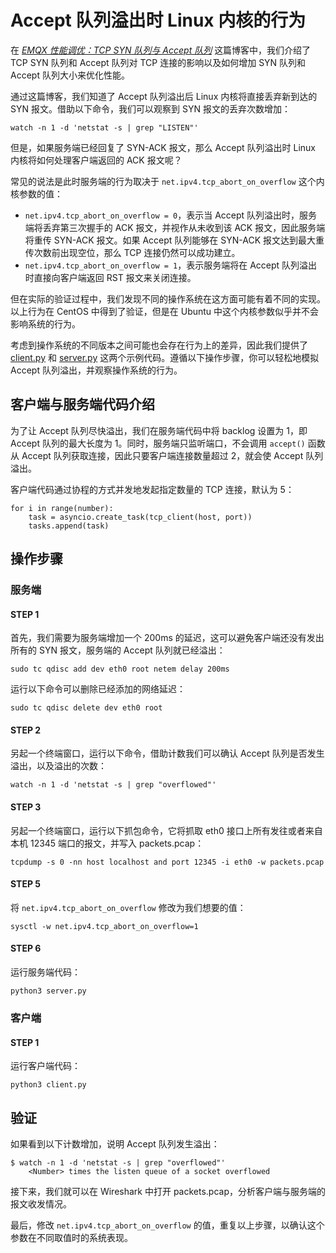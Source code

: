 # Accept 队列溢出时 Linux 内核的行为

在 [*EMQX 性能调优：TCP SYN 队列与 Accept 队列*](https://www.emqx.com/zh/blog/emqx-performance-tuning-tcp-syn-queue-and-accept-queue) 这篇博客中，我们介绍了 TCP SYN 队列和 Accept 队列对 TCP 连接的影响以及如何增加 SYN 队列和 Accept 队列大小来优化性能。

通过这篇博客，我们知道了 Accept 队列溢出后 Linux 内核将直接丢弃新到达的 SYN 报文。借助以下命令，我们可以观察到 SYN 报文的丢弃次数增加：

```
watch -n 1 -d 'netstat -s | grep "LISTEN"'
```

但是，如果服务端已经回复了 SYN-ACK 报文，那么 Accept 队列溢出时 Linux 内核将如何处理客户端返回的 ACK 报文呢？

常见的说法是此时服务端的行为取决于 `net.ipv4.tcp_abort_on_overflow` 这个内核参数的值：

- `net.ipv4.tcp_abort_on_overflow = 0`，表示当 Accept 队列溢出时，服务端将丢弃第三次握手的 ACK 报文，并视作从未收到该 ACK 报文，因此服务端将重传 SYN-ACK 报文。如果 Accept 队列能够在 SYN-ACK 报文达到最大重传次数前出现空位，那么 TCP 连接仍然可以成功建立。
- `net.ipv4.tcp_abort_on_overflow = 1`，表示服务端将在 Accept 队列溢出时直接向客户端返回 RST 报文来关闭连接。

但在实际的验证过程中，我们发现不同的操作系统在这方面可能有着不同的实现。以上行为在 CentOS 中得到了验证，但是在 Ubuntu 中这个内核参数似乎并不会影响系统的行为。

考虑到操作系统的不同版本之间可能也会存在行为上的差异，因此我们提供了 [client.py](./client.py) 和 [server.py](./server.py) 这两个示例代码。遵循以下操作步骤，你可以轻松地模拟 Accept 队列溢出，并观察操作系统的行为。

## 客户端与服务端代码介绍

为了让 Accept 队列尽快溢出，我们在服务端代码中将 backlog 设置为 1，即 Accept 队列的最大长度为 1。同时，服务端只监听端口，不会调用 `accept()` 函数从 Accept 队列获取连接，因此只要客户端连接数量超过 2，就会使 Accept 队列溢出。

客户端代码通过协程的方式并发地发起指定数量的 TCP 连接，默认为 5：

```
for i in range(number):
    task = asyncio.create_task(tcp_client(host, port))
    tasks.append(task)
```

## 操作步骤

### 服务端

#### STEP 1

首先，我们需要为服务端增加一个 200ms 的延迟，这可以避免客户端还没有发出所有的 SYN 报文，服务端的 Accept 队列就已经溢出：

```
sudo tc qdisc add dev eth0 root netem delay 200ms
```

运行以下命令可以删除已经添加的网络延迟：

```
sudo tc qdisc delete dev eth0 root
```

#### STEP 2

另起一个终端窗口，运行以下命令，借助计数我们可以确认 Accept 队列是否发生溢出，以及溢出的次数：

```
watch -n 1 -d 'netstat -s | grep "overflowed"'
```

#### STEP 3

另起一个终端窗口，运行以下抓包命令，它将抓取 eth0 接口上所有发往或者来自本机 12345 端口的报文，并写入 packets.pcap：

```
tcpdump -s 0 -nn host localhost and port 12345 -i eth0 -w packets.pcap
```

#### STEP 5

将 `net.ipv4.tcp_abort_on_overflow` 修改为我们想要的值：

```
sysctl -w net.ipv4.tcp_abort_on_overflow=1
```

#### STEP 6

运行服务端代码：

```
python3 server.py
```

### 客户端

#### STEP 1

运行客户端代码：

```
python3 client.py
```

## 验证

如果看到以下计数增加，说明 Accept 队列发生溢出：

```
$ watch -n 1 -d 'netstat -s | grep "overflowed"'
    <Number> times the listen queue of a socket overflowed
```

接下来，我们就可以在 Wireshark 中打开 packets.pcap，分析客户端与服务端的报文收发情况。

最后，修改 `net.ipv4.tcp_abort_on_overflow` 的值，重复以上步骤，以确认这个参数在不同取值时的系统表现。

